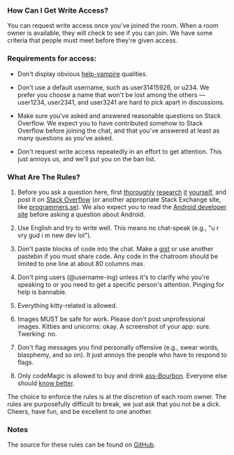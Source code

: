 <!-- Revision 4 -->
<!-- Note: requires kramdown -->


### How Can I Get Write Access?

<section markdown='1'>

You can request write access once you've joined the room. When a room owner is available, they will check to see if you can join. We have some criteria that people must meet before they're given access.

### Requirements for access:

- Don't display obvious [help-vampire](http://slash7.com/2006/12/22/vampires/) qualities.

- Don't use a default username, such as user31415926, or u234. We prefer you choose a name that won't be lost among the others — user1234, user2341, and user3241 are hard to pick apart in discussions.

- Make sure you've asked and answered reasonable questions on Stack Overflow. We expect you to have contributed somehow to Stack Overflow before joining the chat, and that you've answered at least as many questions as you've asked.

- Don't request write access repeatedly in an effort to get attention. This just annoys us, and we'll put you on the ban list.

</section>


### What Are The Rules?

<section markdown='1'>

1. Before you ask a question here, first [thoroughly](http://stackoverflow.com/search) [research](http://programmers.stackexchange.com/search) [it](https://www.google.com) [yourself](http://www.ietf.org/rfc.html), and post it on [Stack Overflow](http://stackoverflow.com/) (or another appropriate Stack Exchange site, like [programmers.se](http://programmers.stackexchange.com/)). We also expect you to read the [Android developer site](http://developer.android.com/) before asking a question about Android.

2. Use English and try to write well. This means no chat-speak (e.g., "u r vry gud i m new dev lol").

3. Don't paste blocks of code into the chat. Make a [gist] or use another pastebin if you must share code. Any code in the chatroom should be limited to one line at about 80 columns max.

4. Don't ping users (@username-ing) unless it's to clarify who you're speaking to or you need to get a specific person's attention. Pinging for help is bannable.

5. Everything kitty-related is allowed.

6. Images MUST be safe for work. Please don't post unprofessional images. Kitties and unicorns: okay. A screenshot of your app: sure. Twerking: no.

7. Don't flag messages you find personally offensive (e.g., swear words, blasphemy, and so on). It just annoys the people who have to respond to flags.

8. Only codeMagic is allowed to buy and drink [ass-Bourbon](http://sourmashmanifesto.com/2012/02/01/review-rebel-yell-bourbon/). Everyone else should [know better](http://chat.stackoverflow.com/transcript/message/19483807#19483807).

The choice to enforce the rules is at the discretion of each room owner. The rules are purposefully difficult to break, we just ask that you not be a dick. Cheers, have fun, and be excellent to one another.

[gist]: https://gist.github.com/

</section>

### Notes

<section markdown='1'>

The source for these rules can be found on [GitHub](https://github.com/room-15/room-15.github.io).

</section>
